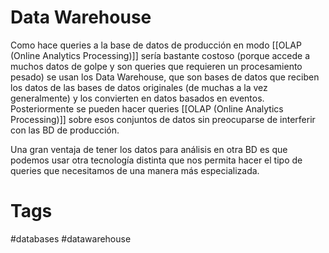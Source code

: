 # Data Warehouse
Como hace queries a la base de datos de producción en modo [[OLAP (Online Analytics Processing)]] sería bastante costoso (porque accede a muchos datos de golpe y son queries que requieren un procesamiento pesado) se usan los Data Warehouse, que son bases de datos que reciben los datos de las bases de datos originales (de muchas a la vez generalmente) y los convierten en datos basados en eventos. Posteriormente se pueden hacer queries [[OLAP (Online Analytics Processing)]] sobre esos conjuntos de datos sin preocuparse de interferir con las BD de producción.

Una gran ventaja de tener los datos para análisis en otra BD es que podemos usar otra tecnología distinta que nos permita hacer el tipo de queries que necesitamos de una manera más especializada.

# Tags
#databases #datawarehouse